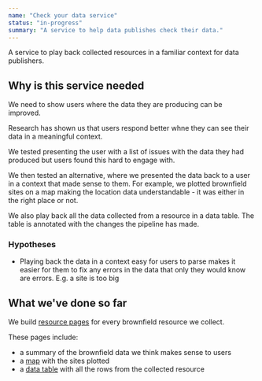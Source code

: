 ```yaml
---
name: "Check your data service"
status: "in-progress"
summary: "A service to help data publishes check their data."
---
```


A service to play back collected resources in a familiar context for data publishers.

## Why is this service needed

We need to show users where the data they are producing can be improved.

Research has shown us that users respond better whne they can see their data in a meaningful context.

We tested presenting the user with a list of issues with the data they had produced but users found this hard to engage with.

We then tested an alternative, where we presented the data back to a user in a context that made sense to them. For example, we plotted brownfield sites on a map making the location data understandable - it was either in the right place or not.

We also play back all the data collected from a resource in a data table. The table is annotated with the changes the pipeline has made.

### Hypotheses

* Playing back the data in a context easy for users to parse makes it easier for them to fix any errors in the data that only they would know are errors. E.g. a site is too big

## What we've done so far

We build [resource pages](https://digital-land.github.io/resource/) for every brownfield resource we collect.

These pages include:

* a summary of the brownfield data we think makes sense to users
* a [map](https://digital-land.github.io/design-system/components/map/) with the sites plotted
* a [data table](https://digital-land.github.io/design-system/components/data-table/) with all the rows from the collected resource

